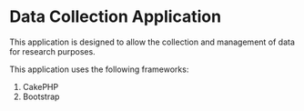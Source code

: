 # Data Collection Application

This application is designed to allow the collection and management of data
for research purposes.

This application uses the following frameworks:

1. CakePHP
2. Bootstrap
